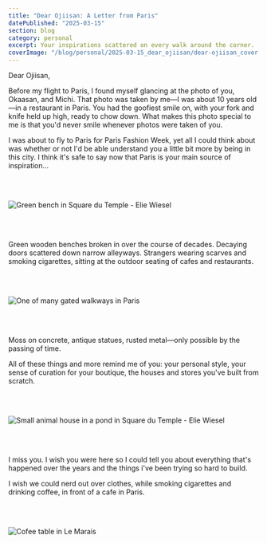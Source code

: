 ```yaml
---
title: "Dear Ojiisan: A Letter from Paris"
datePublished: "2025-03-15"
section: blog
category: personal
excerpt: Your inspirations scattered on every walk around the corner.
coverImage: "/blog/personal/2025-03-15_dear_ojiisan/dear-ojiisan_cover.webp"
---
```


Dear Ojiisan,

Before my flight to Paris, I found myself glancing at the photo of you, Okaasan, and Michi. That photo was taken by me—I was about 10 years old—in a restaurant in Paris. You had the goofiest smile on, with your fork and knife held up high, ready to chow down. What makes this photo special to me is that you'd never smile whenever photos were taken of you.

I was about to fly to Paris for Paris Fashion Week, yet all I could think about was whether or not I'd be able understand you a little bit more by being in this city. I think it's safe to say now that Paris is your main source of inspiration...

<br/>
<br/>

<Image 
    src="/blog/personal/2025-03-15_dear_ojiisan/dear-ojiisan_4.webp" 
    alt="Green bench in Square du Temple - Elie Wiesel" 
    aspectRatio="9:16"
/>

<br/>
<br/>

Green wooden benches broken in over the course of decades.
Decaying doors scattered down narrow alleyways.
Strangers wearing scarves and smoking cigarettes, sitting at the outdoor seating of cafes and restaurants.

<br/>
<br/>

<Image 
    src="/blog/personal/2025-03-15_dear_ojiisan/dear-ojiisan_7.webp" 
    alt="One of many gated walkways in Paris" 
    aspectRatio="9:16"
/>

<br/>
<br/>

Moss on concrete, antique statues, rusted metal—only possible by the passing of time.

All of these things and more remind me of you: your personal style, your sense of curation for your boutique, the houses and stores you've built from scratch.

<br/>
<br/>

<Image 
    src="/blog/personal/2025-03-15_dear_ojiisan/dear-ojiisan_3.webp" 
    alt="Small animal house in a pond in Square du Temple - Elie Wiesel" 
    aspectRatio="4:3"
/>

<br/>
<br/>

I miss you. I wish you were here so I could tell you about everything that's happened over the years and the things i've been trying so hard to build. 

I wish we could nerd out over clothes, while smoking cigarettes and drinking coffee, in front of a cafe in Paris.

<br/>
<br/>

<Image 
    src="/blog/personal/2025-03-15_dear_ojiisan/dear-ojiisan_6.webp" 
    alt="Cofee table in Le Marais" 
    aspectRatio="3:4"
/>
